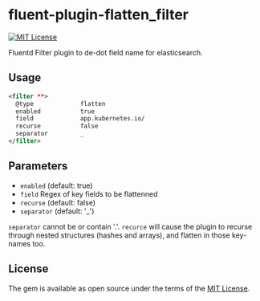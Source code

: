 # fluent-plugin-flatten_filter

[![MIT License](http://img.shields.io/badge/license-MIT-blue.svg?style=flat)](LICENSE)

Fluentd Filter plugin to de-dot field name for elasticsearch.

## Usage

```xml
<filter **>
  @type             flatten
  enabled           true
  field             app.kubernetes.io/
  recurse           false
  separator         _
</filter>
```

## Parameters

* `enabled` (default: true)
* `field`   Regex of key fields to be flattenned
* `recurse` (default: false)
* `separator` (default: '_')

`separator` cannot be or contain '.'.
`recurce` will cause the plugin to recurse through nested structures (hashes and arrays), and flatten in those key-names too.

## License

The gem is available as open source under the terms of the [MIT License](http://opensource.org/licenses/MIT).

